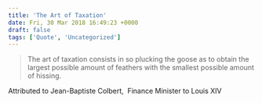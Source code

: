 ```yaml
---
title: 'The Art of Taxation'
date: Fri, 30 Mar 2018 16:49:23 +0000
draft: false
tags: ['Quote', 'Uncategorized']
---
```


> The art of taxation consists in so plucking the goose as to obtain the largest possible amount of feathers with the smallest possible amount of hissing.

Attributed to Jean-Baptiste Colbert,  Finance Minister to Louis XIV


